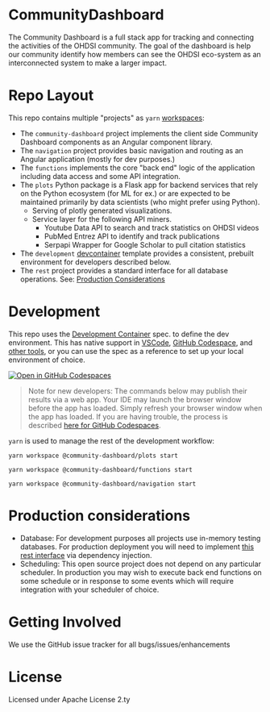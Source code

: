 # CommunityDashboard
The Community Dashboard is a full stack app for tracking and connecting the activities of the OHDSI community. The goal of the dashboard is help our community identify how members can see the OHDSI eco-system as an interconnected system to make a larger impact. 

# Repo Layout
This repo contains multiple "projects" as `yarn` [workspaces](https://yarnpkg.com/features/workspaces):
- The `community-dashboard` project implements the 
  client side Community Dashboard components as an Angular component library.
- The `navigation` project provides basic navigation and routing 
  as an Angular application (mostly for dev purposes.)
- The `functions` implements the core "back end" logic of the application
  including data access and some API integration.
- The `plots` Python package is a Flask app 
  for backend services that rely on the Python ecosystem
  (for ML for ex.) or are expected to be maintained
  primarily by data scientists (who might prefer using Python).
  - Serving of plotly generated visualizations.
  - Service layer for the following API miners.
    - Youtube Data API to search and track statistics on OHDSI videos
    - PubMed Entrez API to identify and track publications 
    - Serpapi Wrapper for Google Scholar to pull citation statistics
- The `development` [devcontainer](https://containers.dev)
  template provides a consistent,
  prebuilt environment for developers described below.
- The `rest` project provides a standard interface for all
  database operations. See: [Production Considerations](#production-considerations)

# Development
This repo uses the [Development Container](https://containers.dev/implementors/spec/)
spec. to define the dev environment. This has native support
in [VSCode](https://code.visualstudio.com/docs/devcontainers/containers),
[GitHub Codespace](https://docs.github.com/en/codespaces),
and [other tools](https://containers.dev/supporting), or you
can use the spec as a reference to set up your local environment of choice.

[![Open in GitHub Codespaces](https://github.com/codespaces/badge.svg)](https://github.com/codespaces/new?hide_repo_select=true&ref=main&repo=584238132&machine=standardLinux32gb&location=EastUs&devcontainer_path=.devcontainer%2Fdevcontainer.json)

> Note for new developers: The commands below may publish their results
> via a web app. Your IDE may launch the browser window before
> the app has loaded. Simply refresh your browser window when the app
> has loaded. If you are having trouble, the process is described
> [here for GitHub Codespaces](https://docs.github.com/en/codespaces/developing-in-codespaces/forwarding-ports-in-your-codespace).


`yarn` is used to manage the rest of the development workflow:
```
yarn workspace @community-dashboard/plots start
```
```
yarn workspace @community-dashboard/functions start
```
```
yarn workspace @community-dashboard/navigation start
```

# Production considerations
- Database: For development purposes all projects use in-memory
  testing databases. For production deployment you will need to
  implement [this rest interface](projects/rest/src/lib/rest.ts) via dependency injection.
- Scheduling: This open source project does not depend on any
  particular scheduler. In production you may wish to execute
  back end functions on some schedule or in response to some
  events which will require integration with your scheduler of
  choice.

# Getting Involved
We use the GitHub issue tracker for all bugs/issues/enhancements

# License
Licensed under Apache License 2.ty